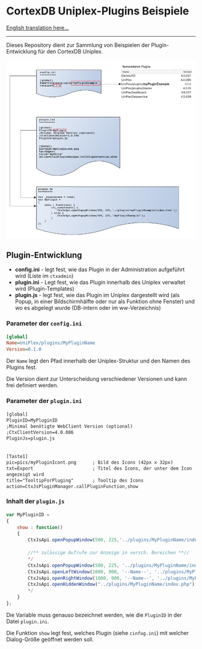 CortexDB Uniplex-Plugins Beispiele
==================================

[English translation here...](README.md)

- - -

Dieses Repository dient zur Sammlung von Beispielen der Plugin-Entwicklung für den CortexDB Uniplex. 

![Plugin-Schema](images/Plugin-Config-Schema.png)


Plugin-Entwicklung
------------------

- **config.ini** - legt fest, wie das Plugin in der Administration aufgeführt wird (Liste im `ctxadmin`)
- **plugin.ini** - Legt fest, wie das Plugin innerhalb des Uniplex verwaltet wird (Plugin-Templates)
- **plugin.js** - legt fest, wie das Plugin im Uniplex dargestellt wird (als Popup, in einer Bildschirmhälfte oder nur als Funktion ohne Fenster) und wo es abgelegt wurde (DB-intern oder im ww-Verzeichnis)


### Parameter der `config.ini`

```ini
[global]
Name=UniPlex/plugins/MyPluginName
Version=0.1.0
```

Der `Name` legt den Pfad innerhalb der Uniplex-Struktur und den Namen des Plugins fest.

Die Version dient zur Unterscheidung verschiedener Versionen und kann frei definiert werden.


### Parameter der `plugin.ini`

```
[global]
PluginID=MyPluginID
;Minimal benötigte WebClient Version (optional)
;CtxClientVersion=4.0.086
PluginJs=plugin.js


[Taste1]
pic=pics/myPluginIcont.png		; Bild des Icons (42px x 32px)
txt=Export						; Titel des Icons, der unter dem Icon angezeigt wird
title="TooltipForPluging"		; Tooltip des Icons
action=CtxJsPluginManager.callPluginFunction,show
```

### Inhalt der `plugin.js`


```JavaScript
var MyPluginID =
{
	show : function()
	{
		CtxJsApi.openPopupWindow(500, 225,'../plugins/MyPluginName/index_open.php');

		//** zulässige Aufrufe zur Anzeige in versch. Bereichen **//
		*/
		CtxJsApi.openPopupWindow(500, 225, '../plugins/MyPluginName/index_open.php'); // modaler Dialog
		CtxJsApi.openLeftWindow(1000, 900, '--Name--', '../plugins/MyPluginName/index.php'); // Tab links
		CtxJsApi.openRightWindow(1000, 900, '--Name--', '../plugins/MyPluginName/index.php'); // Tab rechts
		CtxJsApi.openHiddenWindow("../plugins/MyPluginName/index.php"); // ohne Fenster
		*/
	}
};
```

Die Variable muss genauso bezeichnet werden, wie die `PluginID` in der Datei `plugin.ini`.

Die Funktion `show` legt fest, welches Plugin (siehe `cinfog.ini`) mit welcher Dialog-Größe geöffnet werden soll.
